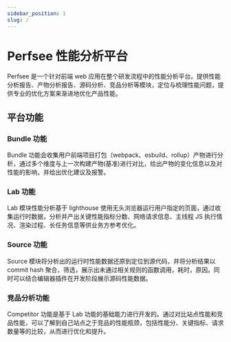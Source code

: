 ```yaml
---
sidebar_position: 1
slug: /
---
```


# Perfsee 性能分析平台

Perfsee 是一个针对前端 web 应用在整个研发流程中的性能分析平台。提供性能分析报告、产物分析报告、源码分析、竞品分析等模块，定位与梳理性能问题，提供专业的优化方案来渐进地优化产品性能。

## 平台功能

### Bundle 功能

Bundle 功能会收集用户前端项目打包（webpack、esbuild、rollup）产物进行分析，通过多个维度与上一次构建产物(基准)进行对比，给出产物的变化信息以及对性能的影响，并给出优化建议及报警。

### Lab 功能

Lab 模块性能分析基于 lighthouse 使用无头浏览器运行用户指定的页面，通过收集运行时数据，分析并产出关键性能指标分数、网络请求信息、主线程 JS 执行情况、渲染过程、长任务信息等供业务方参考优化。

### Source 功能

Source 模块将分析出的运行时性能数据还原到定位到源代码，并将分析结果以 commit hash 聚合，筛选，展示出未通过相关规则的函数调用，耗时，原因。同时可以结合编辑器插件在开发阶段展示源码性能数据。

### 竞品分析功能

Competitor 功能是基于 Lab 功能的基础能力进行开发的。通过对比站点性能和竞品性能，可以了解到自己站点之于竞品的性能瓶颈，包括性能分、关键指标、请求数量等的比较，从而进行优化和提升。
